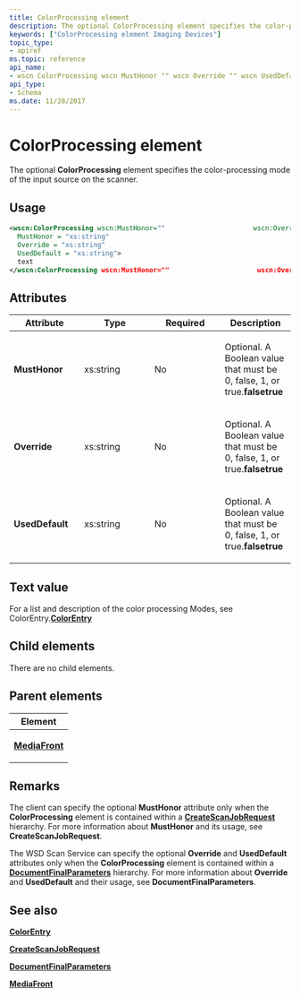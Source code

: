 ```yaml
---
title: ColorProcessing element
description: The optional ColorProcessing element specifies the color-processing mode of the input source on the scanner.
keywords: ["ColorProcessing element Imaging Devices"]
topic_type:
- apiref
ms.topic: reference
api_name:
- wscn ColorProcessing wscn MustHonor "" wscn Override "" wscn UsedDefault ""
api_type:
- Schema
ms.date: 11/28/2017
---
```


# ColorProcessing element


The optional **ColorProcessing** element specifies the color-processing mode of the input source on the scanner.

## Usage

```xml
<wscn:ColorProcessing wscn:MustHonor=""                      wscn:Override=""                      wscn:UsedDefault=""
  MustHonor = "xs:string"
  Override = "xs:string"
  UsedDefault = "xs:string">
  text
</wscn:ColorProcessing wscn:MustHonor=""                      wscn:Override=""                      wscn:UsedDefault="">
```

## Attributes

<table>
<colgroup>
<col width="25%" />
<col width="25%" />
<col width="25%" />
<col width="25%" />
</colgroup>
<thead>
<tr class="header">
<th>Attribute</th>
<th>Type</th>
<th>Required</th>
<th>Description</th>
</tr>
</thead>
<tbody>
<tr class="odd">
<td><p><strong><strong>MustHonor</strong></strong></p></td>
<td><p>xs:string</p></td>
<td><p>No</p></td>
<td><p></p>
<p>Optional. A Boolean value that must be 0, false, 1, or true.<strong>falsetrue</strong></p></td>
</tr>
<tr class="even">
<td><p><strong><strong>Override</strong></strong></p></td>
<td><p>xs:string</p></td>
<td><p>No</p></td>
<td><p></p>
<p>Optional. A Boolean value that must be 0, false, 1, or true.<strong>falsetrue</strong></p></td>
</tr>
<tr class="odd">
<td><p><strong><strong>UsedDefault</strong></strong></p></td>
<td><p>xs:string</p></td>
<td><p>No</p></td>
<td><p></p>
<p>Optional. A Boolean value that must be 0, false, 1, or true.<strong>falsetrue</strong></p></td>
</tr>
</tbody>
</table>

## Text value

For a list and description of the color processing Modes, see ColorEntry.[**ColorEntry**](colorentry.md)

## Child elements


There are no child elements.

## Parent elements


<table>
<colgroup>
<col width="100%" />
</colgroup>
<thead>
<tr class="header">
<th>Element</th>
</tr>
</thead>
<tbody>
<tr class="odd">
<td><p><a href="mediafront.md" data-raw-source="[&lt;strong&gt;MediaFront&lt;/strong&gt;](mediafront.md)"><strong>MediaFront</strong></a></p></td>
</tr>
</tbody>
</table>

## Remarks

The client can specify the optional **MustHonor** attribute only when the **ColorProcessing** element is contained within a [**CreateScanJobRequest**](createscanjobrequest.md) hierarchy. For more information about **MustHonor** and its usage, see **CreateScanJobRequest**.

The WSD Scan Service can specify the optional **Override** and **UsedDefault** attributes only when the **ColorProcessing** element is contained within a [**DocumentFinalParameters**](documentfinalparameters.md) hierarchy. For more information about **Override** and **UsedDefault** and their usage, see **DocumentFinalParameters**.

## See also


[**ColorEntry**](colorentry.md)

[**CreateScanJobRequest**](createscanjobrequest.md)

[**DocumentFinalParameters**](documentfinalparameters.md)

[**MediaFront**](mediafront.md)

 

 






